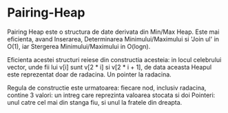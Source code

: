 # Pairing-Heap

Pairing Heap este o structura de date derivata din Min/Max Heap. Este mai eficienta, avand Inserarea, Determinarea Minimului/Maximului si 'Join ul' in O(1), iar Stergerea Minimului/Maximului in O(logn). 

Eficienta acestei structuri reiese din constructia acesteia: in locul celebrului vector, unde fii lui v[i] sunt v[2 * i] si v[2 * i + 1], de data aceasta Heapul este reprezentat doar de radacina. Un pointer la radacina. 

Regula de constructie este urmatoarea: fiecare nod, inclusiv radacina, contine 3 valori: un intreg care reprezinta valoarea stocata si doi Pointeri: unul catre cel mai din stanga fiu, si unul la fratele din dreapta.
